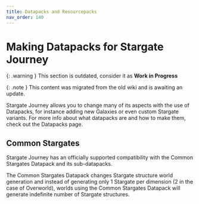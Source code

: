 ```yaml
---
title: Datapacks and Resourcepacks
nav_order: 140
---
```


# Making Datapacks for Stargate Journey

{: .warning }
This section is outdated, consider it as **Work in Progress**

{: .note }
This content was migrated from the old wiki and is awaiting an update.

Stargate Journey allows you to change many of its aspects with the use of Datapacks, 
for instance adding new Galaxies or even custom Stargate variants. 
For more info about what datapacks are and how to make them, check out the Datapacks page.

## Common Stargates

Stargate Journey has an officially supported compatibility with the Common Stargates Datapack and its sub-datapacks.

The Common Stargates Datapack changes Stargate structure world generation 
and instead of generating only 1 Stargate per dimension (2 in the case of Overworld), 
worlds using the Common Stargates Datapack will generate indefinite number of Stargate structures.

